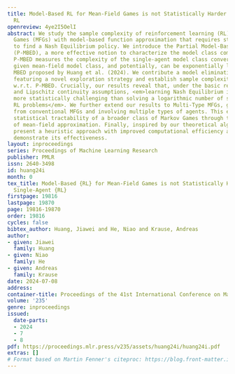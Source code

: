 ```yaml
---
title: Model-Based RL for Mean-Field Games is not Statistically Harder than Single-Agent
  RL
openreview: 4ye2I5OelI
abstract: We study the sample complexity of reinforcement learning (RL) in Mean-Field
  Games (MFGs) with model-based function approximation that requires strategic exploration
  to find a Nash Equilibrium policy. We introduce the Partial Model-Based Eluder Dimension
  (P-MBED), a more effective notion to characterize the model class complexity. Notably,
  P-MBED measures the complexity of the single-agent model class converted from the
  given mean-field model class, and potentially, can be exponentially lower than the
  MBED proposed by Huang et al. (2024). We contribute a model elimination algorithm
  featuring a novel exploration strategy and establish sample complexity results polynomial
  w.r.t. P-MBED. Crucially, our results reveal that, under the basic realizability
  and Lipschitz continuity assumptions, <em>learning Nash Equilibrium in MFGs is no
  more statistically challenging than solving a logarithmic number of single-agent
  RL problems</em>. We further extend our results to Multi-Type MFGs, generalizing
  from conventional MFGs and involving multiple types of agents. This extension implies
  statistical tractability of a broader class of Markov Games through the efficacy
  of mean-field approximation. Finally, inspired by our theoretical algorithm, we
  present a heuristic approach with improved computational efficiency and empirically
  demonstrate its effectiveness.
layout: inproceedings
series: Proceedings of Machine Learning Research
publisher: PMLR
issn: 2640-3498
id: huang24i
month: 0
tex_title: Model-Based {RL} for Mean-Field Games is not Statistically Harder than
  Single-Agent {RL}
firstpage: 19816
lastpage: 19870
page: 19816-19870
order: 19816
cycles: false
bibtex_author: Huang, Jiawei and He, Niao and Krause, Andreas
author:
- given: Jiawei
  family: Huang
- given: Niao
  family: He
- given: Andreas
  family: Krause
date: 2024-07-08
address:
container-title: Proceedings of the 41st International Conference on Machine Learning
volume: '235'
genre: inproceedings
issued:
  date-parts:
  - 2024
  - 7
  - 8
pdf: https://proceedings.mlr.press/v235/assets/huang24i/huang24i.pdf
extras: []
# Format based on Martin Fenner's citeproc: https://blog.front-matter.io/posts/citeproc-yaml-for-bibliographies/
---
```

